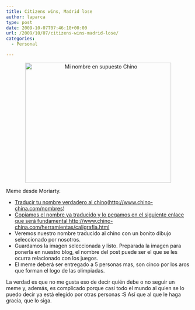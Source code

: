 ```yaml
---
title: Citizens wins, Madrid lose
author: laparca
type: post
date: 2009-10-07T07:46:18+00:00
url: /2009/10/07/citizens-wins-madrid-lose/
categories:
  - Personal

---
```

<p align="center">
  <img loading="lazy" decoding="async" class="alignnone size-full wp-image-504" title="Mi nombre en supuesto Chino" src="http://blog.laparca.es/wp-content/uploads/2009/10/1631171341761254916727.png" alt="Mi nombre en supuesto Chino" width="400" height="328" srcset="https://blog.laparca.es/wp-content/uploads/2009/10/1631171341761254916727.png 400w, https://blog.laparca.es/wp-content/uploads/2009/10/1631171341761254916727-300x246.png 300w" sizes="(max-width: 400px) 100vw, 400px" />
</p>

Meme desde Moriarty.

  * <a href="http://www.chino-china.com/nombres" target="_blank">Traducir tu nombre verdadero al chino(http://www.chino-china.com/nombres) </a>
  * <a href="http://www.chino-china.com/herramientas/caligrafia.html" target="_blank">Copiamos el nombre ya traducido y lo pegamos en el siguiente enlace que será fundamental http://www.chino-china.com/herramientas/caligrafia.html</a>
  * Veremos nuestro nombre traducido al chino con un bonito dibujo seleccionado por nosotros.
  * Guardamos la imagen seleccionada y listo. Preparada la imagen para ponerla en nuestro blog, el nombre del post puede ser el que se les ocurra relacionado con los juegos.
  * El meme deberá ser entregado a 5 personas mas, son cinco por los aros que forman el logo de las olimpiadas.

La verdad es que no me gusta eso de decir quién debe o no seguir un meme y, además, es complicado porque casi todo el mundo al quien se lo puedo decir ya está elegido por otras personas :S Así que al que le haga gracia, que lo siga.